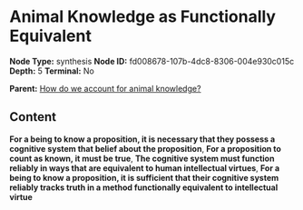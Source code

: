 # Animal Knowledge as Functionally Equivalent

**Node Type:** synthesis
**Node ID:** fd008678-107b-4dc8-8306-004e930c015c
**Depth:** 5
**Terminal:** No

**Parent:** [How do we account for animal knowledge?](how-do-we-account-for-animal-knowledge-antithesis-d7d3751e-8a8d-4522-9b85-558bd77c3504.md)

## Content

**For a being to know a proposition, it is necessary that they possess a cognitive system that belief about the proposition**, **For a proposition to count as known, it must be true**, **The cognitive system must function reliably in ways that are equivalent to human intellectual virtues**, **For a being to know a proposition, it is sufficient that their cognitive system reliably tracks truth in a method functionally equivalent to intellectual virtue**
